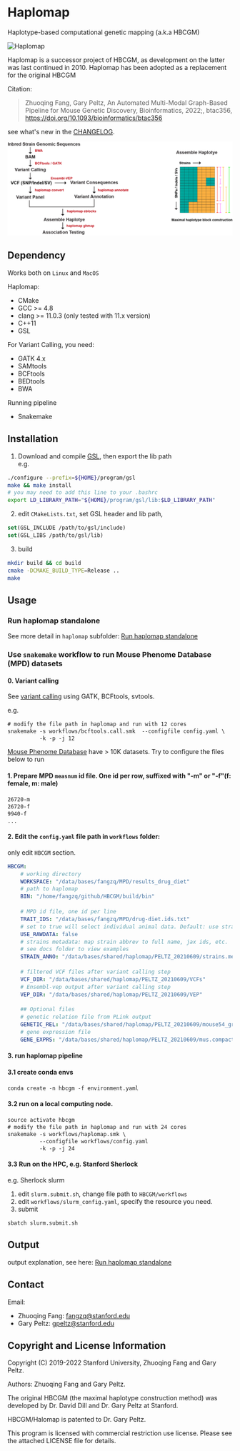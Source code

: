 
# Haplomap 
Haplotype-based computational genetic mapping (a.k.a HBCGM)

![Haplomap](https://github.com/zqfang/haplomap/workflows/Haplomap/badge.svg)

Haplomap is a successor project of HBCGM, as development on the latter was last continued in 2010. Haplomap has been adopted as a replacement for the original HBCGM 

Citation:

> Zhuoqing Fang, Gary Peltz, An Automated Multi-Modal Graph-Based Pipeline for Mouse Genetic Discovery, Bioinformatics, 2022;, btac356, https://doi.org/10.1093/bioinformatics/btac356


see what's new  in the [CHANGELOG](./haplomap/CHANGELOG.md).

![HBCGM](./docs/HBCGM.png)

## Dependency 
Works both on `Linux` and `MacOS`

Haplomap:
* CMake
* GCC >= 4.8
* clang >= 11.0.3 (only tested with 11.x version)
* C++11
* GSL

For Variant Calling, you need:
* GATK 4.x
* SAMtools
* BCFtools
* BEDtools
* BWA

Running pipeline
* Snakemake


## Installation

1. Download and compile [GSL](https://www.gnu.org/software/software.html), then export the lib path  
e.g.
```bash
./configure --prefix=${HOME}/program/gsl
make && make install
# you may need to add this line to your .bashrc 
export LD_LIBRARY_PATH="${HOME}/program/gsl/lib:$LD_LIBRARY_PATH"
```

2. edit `CMakeLists.txt`, set GSL header and lib path, 

```cmake
set(GSL_INCLUDE /path/to/gsl/include)
set(GSL_LIBS /path/to/gsl/lib)
```

3. build

```bash
mkdir build && cd build
cmake -DCMAKE_BUILD_TYPE=Release ..
make
```


## Usage  

### Run haplomap standalone
See more detail in ``haplomap`` subfolder: [Run haplomap standalone](haplomap/README.md)

### Use `snakemake` workflow to run Mouse Phenome Database (MPD) datasets

#### 0. Variant calling

See [variant calling](./workflows/README.md) using GATK, BCFtools, svtools.

e.g.
```shell
# modify the file path in haplomap and run with 12 cores
snakemake -s workflows/bcftools.call.smk  --configfile config.yaml \
          -k -p -j 12   
```

[Mouse Phenome Database](https://phenome.jax.org/) have > 10K datasets. Try to configure the files below to run
#### 1. Prepare MPD `measnum` id file. One id per row, suffixed with "-m" or "-f"(f: female, m: male)
```
26720-m
26720-f
9940-f
...
```

#### 2. Edit the `config.yaml` file path in `workflows` folder:

only edit `HBCGM` section.
```yaml
HBCGM:
    # working directory
    WORKSPACE: "/data/bases/fangzq/MPD/results_drug_diet"
    # path to haplomap
    BIN: "/home/fangzq/github/HBCGM/build/bin"
    
    # MPD id file, one id per line 
    TRAIT_IDS: "/data/bases/fangzq/MPD/drug-diet.ids.txt"
    # set to true will select individual animal data. Default: use strain means.   
    USE_RAWDATA: false 
    # strains metadata: map strain abbrev to full name, jax ids, etc. 
    # see docs folder to view examples
    STRAIN_ANNO: "/data/bases/shared/haplomap/PELTZ_20210609/strains.metadata.csv"
    
    # filtered VCF files after variant calling step 
    VCF_DIR: "/data/bases/shared/haplomap/PELTZ_20210609/VCFs"
    # Ensembl-vep output after variant calling step
    VEP_DIR: "/data/bases/shared/haplomap/PELTZ_20210609/VEP"

    ## Optional files
    # genetic relation file from PLink output
    GENETIC_REL: "/data/bases/shared/haplomap/PELTZ_20210609/mouse54_grm.rel"
    # gene expression file 
    GENE_EXPRS: "/data/bases/shared/haplomap/PELTZ_20210609/mus.compact.exprs.txt"
```

#### 3. run haplomap pipeline

#### 3.1 create conda envs
```shell
conda create -n hbcgm -f environment.yaml
```

#### 3.2 run on a local computing node.

```shell
source activate hbcgm
# modify the file path in haplomap and run with 24 cores
snakemake -s workflows/haplomap.smk \
          --configfile workflows/config.yaml 
          -k -p -j 24   
```
#### 3.3 Run on the HPC, e.g. Stanford Sherlock 

e.g. Sherlock slurm
1. edit `slurm.submit.sh`, change file path to `HBCGM/workflows`
2. edit `workflows/slurm_config.yaml`, specify the resource you need.
3. submit
```
sbatch slurm.submit.sh
```


## Output
output explanation, see here: [Run haplomap standalone](haplomap/README.md)

## Contact

Email: 
- Zhuoqing Fang: fangzq@stanford.edu
- Gary Peltz: gpeltz@stanford.edu

## Copyright and License Information
Copyright (C) 2019-2022 Stanford University, Zhuoqing Fang and Gary Peltz.

Authors: Zhuoqing Fang and Gary Peltz.

The original HBCGM (the maximal haplotype construction method) was developed by Dr. David Dill and Dr. Gary Peltz at Stanford.

HBCGM/Halomap is patented to Dr. Gary Peltz.

This program is licensed with commercial restriction use license. Please see the attached LICENSE file for details.